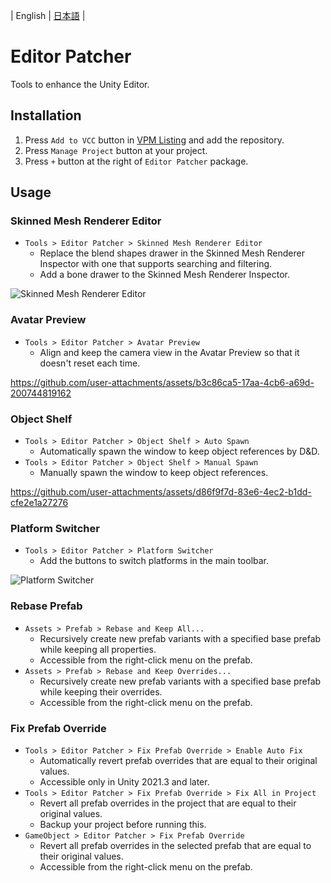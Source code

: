 | English | [日本語](README-ja-jp.md) |

# Editor Patcher
Tools to enhance the Unity Editor.

## Installation
1. Press `Add to VCC` button in [VPM Listing](https://vpm.nekobako.net) and add the repository.
2. Press `Manage Project` button at your project.
4. Press `+` button at the right of `Editor Patcher` package.

## Usage

### Skinned Mesh Renderer Editor
- `Tools > Editor Patcher > Skinned Mesh Renderer Editor`
  - Replace the blend shapes drawer in the Skinned Mesh Renderer Inspector with one that supports searching and filtering.
  - Add a bone drawer to the Skinned Mesh Renderer Inspector.

![Skinned Mesh Renderer Editor](https://github.com/user-attachments/assets/1bff1f3b-907a-4f5a-b042-364a72990d63)

### Avatar Preview
- `Tools > Editor Patcher > Avatar Preview`
  - Align and keep the camera view in the Avatar Preview so that it doesn't reset each time.

https://github.com/user-attachments/assets/b3c86ca5-17aa-4cb6-a69d-200744819162

### Object Shelf
- `Tools > Editor Patcher > Object Shelf > Auto Spawn`
  - Automatically spawn the window to keep object references by D&D.
- `Tools > Editor Patcher > Object Shelf > Manual Spawn`
  - Manually spawn the window to keep object references.

https://github.com/user-attachments/assets/d86f9f7d-83e6-4ec2-b1dd-cfe2e1a27276

### Platform Switcher
- `Tools > Editor Patcher > Platform Switcher`
  - Add the buttons to switch platforms in the main toolbar.

![Platform Switcher](https://github.com/user-attachments/assets/7864e699-26e3-42f7-af0c-5109b08fe269)

### Rebase Prefab
- `Assets > Prefab > Rebase and Keep All...`
  - Recursively create new prefab variants with a specified base prefab while keeping all properties.
  - Accessible from the right-click menu on the prefab.
- `Assets > Prefab > Rebase and Keep Overrides...`
  - Recursively create new prefab variants with a specified base prefab while keeping their overrides.
  - Accessible from the right-click menu on the prefab.

### Fix Prefab Override
- `Tools > Editor Patcher > Fix Prefab Override > Enable Auto Fix`
  - Automatically revert prefab overrides that are equal to their original values.
  - Accessible only in Unity 2021.3 and later.
- `Tools > Editor Patcher > Fix Prefab Override > Fix All in Project`
  - Revert all prefab overrides in the project that are equal to their original values.
  - Backup your project before running this.
- `GameObject > Editor Patcher > Fix Prefab Override`
  - Revert all prefab overrides in the selected prefab that are equal to their original values.
  - Accessible from the right-click menu on the prefab.
